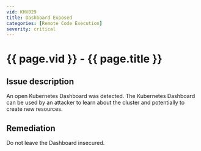 ```yaml
---
vid: KHV029
title: Dashboard Exposed
categories: [Remote Code Execution]
severity: critical
---
```


# {{ page.vid }} - {{ page.title }}

## Issue description

An open Kubernetes Dashboard was detected. The Kubernetes Dashboard can be used by an attacker to learn about the cluster and potentially to create new resources.

## Remediation

Do not leave the Dashboard insecured.

